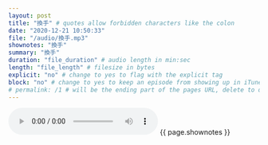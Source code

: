 ```yaml
---
layout: post
title: "換手" # quotes allow forbidden characters like the colon
date: "2020-12-21 10:50:33"
file: "/audio/換手.mp3"
shownotes: "換手"
summary: "換手"
duration: "file_duration" # audio length in min:sec
length: "file_length" # filesize in bytes
explicit: "no" # change to yes to flag with the explicit tag
block: "no" # change to yes to keep an episode from showing up in iTunes
# permalink: /1 # will be the ending part of the pages URL, delete to default to the title
---
```


<audio controls>
<source src="{{site.url}}{{site.baseurl}}{{ page.file }}" type="audio/x-mp3">
Your browser does not support the audio element.
</audio>
{{ page.shownotes }}
